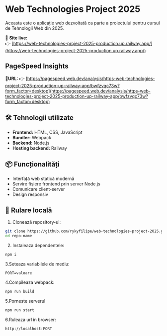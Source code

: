 # Web Technologies Project 2025

Aceasta este o aplicație web dezvoltată ca parte a proiectului pentru cursul de Tehnologii Web din 2025.

🔗 **Site live:**  
👉 [https://web-technologies-project-2025-production.up.railway.app/](https://web-technologies-project-2025-production.up.railway.app/)

## PageSpeed Insights 
🔗**URL:**
 👉 [https://pagespeed.web.dev/analysis/https-web-technologies-project-2025-production-up-railway-app/bwfzvqc73w?form_factor=desktop](https://pagespeed.web.dev/analysis/https-web-technologies-project-2025-production-up-railway-app/bwfzvqc73w?form_factor=desktop)

## 🛠️ Tehnologii utilizate

- **Frontend:** HTML, CSS, JavaScript
- **Bundler:** Webpack
- **Backend:** Node.js
- **Hosting backend:** Railway

## 📦 Funcționalități

- Interfață web statică modernă
- Servire fișiere frontend prin server Node.js
- Comunicare client-server
- Design responsiv

## 🚀 Rulare locală

1. Clonează repository-ul:

```bash
git clone https://github.com/rykyfilipe/web-technologies-project-2025.git
cd repo-name
```

2. Instaleaza dependentele:

```bash
npm i
```
3.Seteaza variabilele de mediu:
```.env
PORT=valoare
```
4.Compileaza webpack:
```bash
npm run build
```
5.Porneste serverul
```bash
npm run start
```
6.Ruleaza url in browser:
```bash
http://localhost:PORT
```
